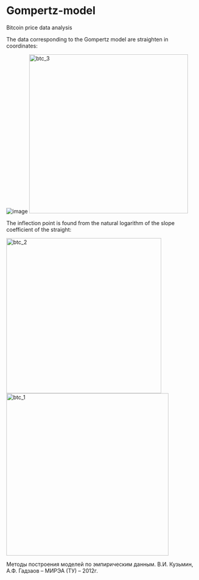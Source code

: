 # Gompertz-model
Bitcoin price data analysis

The data corresponding to the Gompertz model are straighten in coordinates:

![image](https://user-images.githubusercontent.com/47636259/133411036-48ed5786-369b-4ab2-9692-75c6b73d5e64.png)
<img width="417" alt="btc_3" src="https://user-images.githubusercontent.com/47636259/133412862-4fd1d08a-5c35-4999-b76a-007dc72d3a87.png">

The inflection point is found from the natural logarithm of the slope coefficient of the straight:

<img width="407" alt="btc_2" src="https://user-images.githubusercontent.com/47636259/133412926-c3c74f02-fe9d-4f9b-8dde-c3be698f5be5.png">
<img width="426" alt="btc_1" src="https://user-images.githubusercontent.com/47636259/133412960-2880f7ce-6b2e-471b-92f4-640e8137a943.png">

Методы построения моделей по эмпирическим данным. В.И. Кузьмин, А.Ф. Гадзаов – МИРЭА (ТУ) – 2012г.
